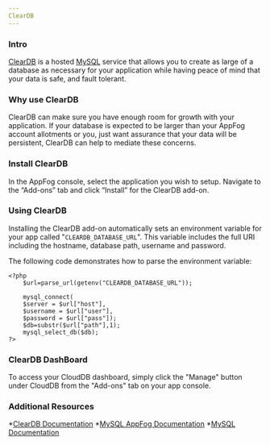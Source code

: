 ```yaml
---
ClearDB
---
```


### Intro
[ClearDB](https://www.cleardb.com) is a hosted [MySQL](http://www.mysql.com/) service that allows you to create as large of a database as necessary for your application while having peace of mind that your data is safe, and fault tolerant.

### Why use ClearDB
ClearDB can make sure you have enough room for growth with your application. If your database is expected to be larger than your AppFog account allotments or you, just want assurance that your data will be persistent, ClearDB can help to mediate these concerns.

### Install ClearDB

In the AppFog console, select the application you wish to setup.
Navigate to the “Add-ons” tab and click “Install” for the ClearDB add-on.

### Using ClearDB

Installing the ClearDB add-on automatically sets an environment variable for your app called "`CLEARDB_DATABASE_URL`". This variable includes the full URI including the hostname, database path, username and password. 

The following code demonstrates how to parse the environment variable:

	<?php
		$url=parse_url(getenv("CLEARDB_DATABASE_URL"));

		mysql_connect(
		$server = $url["host"],
		$username = $url["user"],
		$password = $url["pass"]);
		$db=substr($url["path"],1);
		mysql_select_db($db);
	?>

### ClearDB DashBoard
To access your CloudDB dashboard, simply click the "Manage" button under CloudDB from the "Add-ons" tab on your app console.

### Additional Resources
*[ClearDB Documentation](http://www.cleardb.com/developers)
*[MySQL AppFog Documentation](https://docs.appfog.com/services/mysql)
*[MySQL Documentation](http://dev.mysql.com/doc/)
